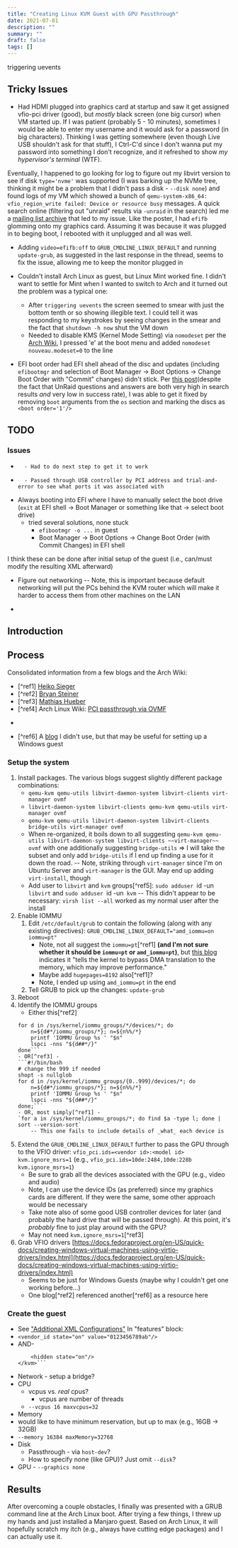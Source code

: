 ```yaml
---
title: "Creating Linux KVM Guest with GPU Passthrough"
date: 2021-07-01
description: ""
summary: ""
draft: false
tags: []
---
```


triggering uevents

## Tricky Issues

- Had HDMI plugged into graphics card at startup and saw it get assigned vfio-pci driver (good), but _mostly_ black screen (one big cursor) when VM started up.  If I was patient (probably 5 - 10 minutes), sometimes I would be able to enter my username and it would ask for a password (in big characters).  Thinking I was getting somewhere (even though Live USB shouldn't ask for that stuff), I Ctrl-C'd since I don't wanna put my password into something I don't recognize, and it refreshed to show _my hypervisor's terminal_ (WTF).

Eventually, I happened to go looking for log to figure out my libvirt version to see if disk `type='nvme'` was supported (I was barking up the NVMe tree, thinking it might be a problem that I didn't pass a disk - `--disk none`) and found logs of my VM which showed a bunch of `qemu-system-x86_64: vfio_region_write failed: Device or resource busy` messages.  A quick search online (filtering out "unraid" results via `-unraid` in the search) led me a [mailing list archive](https://listman.redhat.com/archives/vfio-users/2016-March/msg00085.html "[vfio-users] - Device or Resource Busy") that led to my issue.  Like the poster, I had `efifb` glomming onto my graphics card.  Assuming it was because it was plugged in to beging boot, I rebooted with it unplugged and all was well.
- Adding `video=efifb:off` to `GRUB_CMDLINE_LINUX_DEFAULT` and running `update-grub`, as suggested in the last response in the thread, seems to fix the issue, allowing me to keep the monitor plugged in

- Couldn't install Arch Linux as guest, but Linux Mint worked fine.  I didn't want to settle for Mint when I wanted to switch to Arch and it turned out the problem was a typical one:
    - After `triggering uevents` the screen seemed to smear with just the bottom tenth or so showing illegible text.  I could tell it was responding to my keystrokes by seeing changes in the smear and the fact that `shutdown -h now` shut the VM down
    - Needed to disable KMS (Kernel Mode Setting) via `nomodeset` per the [Arch Wiki](https://wiki.archlinux.org/title/Kernel_mode_setting#Disabling_modesetting "Disabling Kernel Mode Setting"), I pressed 'e' at the boot menu and added `nomodeset nouveau.modeset=0` to the line

- EFI boot order had EFI shell ahead of the disc and updates (including `efibootmgr` and selection of Boot Manager -> Boot Options -> Change Boot Order with "Commit" changes) didn't stick.  Per [this post](https://forums.unraid.net/topic/91074-ovmf-boot-order-wont-commit-solved/?do=findComment&comment=844968)(despite the fact that UnRaid questions and answers are both very high in search results _and_ very low in success rate), I was able to get it fixed by removing `boot` arguments from the `os` section and marking the discs as `<boot order='1'/>`

## TODO

### Issues
- ~~~USB hot plug of Keyboard and Mouse don't seem to work~~~
    - Had to do next step to get it to work
- ~~~Need to pass Keyboard and Mouse through their controller rather than vendor/product because that requires them to be connected (e.g., not being used by laptop via KVM switch)~~~
    - Passed through USB controller by PCI address and trial-and-error to see what ports it was associated with
- Always booting into EFI where I have to manually select the boot drive (`exit` at EFI shell -> Boot Manager or something like that -> select boot drive)
    - tried several solutions, none stuck
        - `efibootmgr -o ...` in guest
        - Boot Manager -> Boot Options -> Change Boot Order (with Commit Changes) in EFI shell

I think these can be done after initial setup of the guest (i.e., can/must modify the resulting XML afterward)
- Figure out networking
    -- Note, this is important because default networking will put the PCs behind the KVM router which will make it harder to access them from other machines on the LAN
- ~~~Fake out the NVIDIA GPU to make it think it's _not_ in a guest (NVIDIA wants you to buy more expensive Quadro parts if you want to do virtualization)~~~

## Introduction

## Process

Consolidated information from a few blogs and the Arch Wiki:
- [^ref1] [Heiko Sieger](https://www.heiko-sieger.info/creating-a-windows-10-vm-on-the-amd-ryzen-9-3900x-using-qemu-4-0-and-vga-passthrough/ "Windows 10 VM on Ryzen 9 3900x")
- [^ref2] [Bryan Steiner](https://github.com/bryansteiner/gpu-passthrough-tutorial "GPU passthrough tutorial")
- [^ref3] [Mathias Hueber](https://mathiashueber.com/pci-passthrough-ubuntu-2004-virtual-machine/ "Virtual machines with PCI passthrough on Ubuntu 20.04")
- [^ref4] Arch Linux Wiki: [PCI passthrough via OVMF](https://wiki.archlinux.org/title/PCI_passthrough_via_OVMF "PCI passthrough via OVMF")
- ~~~[^ref5] Ubuntu Wiki: [KVM Installation](https://help.ubuntu.com/community/KVM/Installation "KVM Installation")~~~
- [^ref6] A [blog](https://frdmtoplay.com/virtualizing-windows-7-or-linux-on-a-nvme-drive-with-vfio/#builddriveriso) I didn't use, but that may be useful for setting up a Windows guest

### Setup the system
1. Install packages.  The various blogs suggest slightly different package combinations:
   - `qemu-kvm qemu-utils libvirt-daemon-system libvirt-clients virt-manager ovmf`
   - `libvirt-daemon-system libvirt-clients qemu-kvm qemu-utils virt-manager ovmf`
   - `qemu-kvm qemu-utils libvirt-daemon-system libvirt-clients bridge-utils virt-manager ovmf`
   - When re-organized, it boils down to all suggesting `qemu-kvm qemu-utils libvirt-daemon-system libvirt-clients ~~virt-manager~~ ovmf` with one additionally suggesting `bridge-utils` => I will take the subset and only add `bridge-utils` if I end up finding a use for it down the road.
    -- Note, striking through `virt-manager` since I'm on Ubuntu Server and `virt-manager` is the GUI.  May end up adding `virt-install`, though
   - Add user to `libvirt` and `kvm` groups[^ref5]: `sudo adduser `id -un` libvirt` and `sudo adduser `id -un` kvm`
    -- This didn't appear to be necessary: `virsh list --all` worked as my normal user after the install
1. Enable IOMMU
    1. Edit `/etc/default/grub` to contain the following (along with any existing directives): `GRUB_CMDLINE_LINUX_DEFAULT="amd_iommu=on iommu=pt"`
        - Note, not all suggest the `iommu=pt`[^ref1] **(and I'm not sure whether it should be `iommu=pt` or `amd_iommu=pt`)**, but [this blog](https://www.heiko-sieger.info/creating-a-windows-10-vm-on-the-amd-ryzen-9-3900x-using-qemu-4-0-and-vga-passthrough/ "Windows 10 VM on Ryzen 9 3900x") indicates it "tells the kernel to bypass DMA translation to the memory, which may improve performance."
        - Maybe add `hugepages=8192` also[^ref1]?
        - Note, I ended up using `amd_iommu=pt` in the end
    1. Tell GRUB to pick up the changes: `update-grub`
1. Reboot
1. Identify the IOMMU groups
    - Either this[^ref2]
    ```#!/bin/bash
    for d in /sys/kernel/iommu_groups/*/devices/*; do
        n=${d#*/iommu_groups/*}; n=${n%%/*}
        printf 'IOMMU Group %s ' "$n"
        lspci -nns "${d##*/}"
    done```
    - OR[^ref3] -
    ```#!/bin/bash
    # change the 999 if needed
    shopt -s nullglob
    for d in /sys/kernel/iommu_groups/{0..999}/devices/*; do
        n=${d#*/iommu_groups/*}; n=${n%%/*}
        printf 'IOMMU Group %s ' "$n"
        lspci -nns "${d##*/}"
    done;```
    - OR, most simply[^ref1] -
    `for a in /sys/kernel/iommu_groups/*; do find $a -type l; done | sort --version-sort`
        -- This one fails to include details of _what_ each device is
1. Extend the `GRUB_CMDLINE_LINUX_DEFAULT` further to pass the GPU through to the VFIO driver: `vfio_pci.ids=<vendor id>:<model id> kvm.ignore_msrs=1` (e.g., `vfio_pci.ids=10de:2484,10de:228b kvm.ignore_msrs=1`)
    - Be sure to grab all the devices associated with the GPU (e.g., video and audio)
    - Note, I can use the device IDs (as preferred) since my graphics cards are different.  If they were the same, some other approach would be necessary
    - Take note also of some good USB controller devices for later (and probably the hard drive that will be passed through).  At this point, it's _probably_ fine to just play around with the GPU?
    - May not need `kvm.ignore_msrs=1`[^ref3]
1. Grab VFIO drivers [https://docs.fedoraproject.org/en-US/quick-docs/creating-windows-virtual-machines-using-virtio-drivers/index.html](https://docs.fedoraproject.org/en-US/quick-docs/creating-windows-virtual-machines-using-virtio-drivers/index.html)
    - Seems to be just for Windows Guests (maybe why I couldn't get one working before...)
    - One blog[^ref2] referenced another[^ref6] as a resource here

### Create the guest

- See ["Additional XML Configurations"](https://www.heiko-sieger.info/creating-a-windows-10-vm-on-the-amd-ryzen-9-3900x-using-qemu-4-0-and-vga-passthrough/)
In "features" block:
- `<vendor_id state="on" value="0123456789ab"/>`
- AND-
    ```<kvm>
        <hidden state="on"/>
    </kvm>```
- Network - setup a bridge?
- CPU
    - vcpus vs. _real_ cpus?
        - vcpus are number of threads
    - `--vcpus 16 maxvcpus=32`
- Memory
 - would like to have minimum reservation, but up to max (e.g., 16GB -> 32GB)
 - `--memory 16384 maxMemory=32768`
- Disk
    - Passthrough - via `host-dev`?
    - How to specify none (like GPU)?  Just omit `--disk`?
- GPU - `--graphics none`

## Results

After overcoming a couple obstacles, I finally was presented with a GRUB command line at the Arch Linux boot.  After trying a few things, I threw up my hands and just installed a Manjaro guest.  Based on Arch Linux, it will hopefully scratch my itch (e.g., always have cutting edge packages) and I can actually use it.
